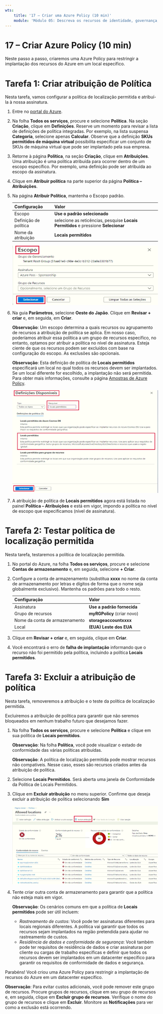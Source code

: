 ```yaml
---
wts:
    title: '17 – Criar uma Azure Policy (10 min)'
    module: 'Módulo 05: Descreva os recursos de identidade, governança, privacidade e conformidade'
---
```

# 17 – Criar Azure Policy (10 min)

Neste passo a passo, criaremos uma Azure Policy para restringir a implantação dos recursos do Azure em um local específico.

# Tarefa 1: Criar atribuição de Política 

Nesta tarefa, vamos configurar a política de localização permitida e atribuí-la à nossa assinatura. 

1. Entre no [portal do Azure](https://portal.azure.com).

2. Na folha **Todos os serviços**, procure e selecione **Política**. Na seção **Criação**, clique em **Definições**.  Reserve um momento para revisar a lista de definições de política integradas. Por exemplo, na lista suspensa **Categoria**, selecione apenas **Calcular**. Observe que a definição **SKUs permitidos de máquina virtual** possibilita especificar um conjunto de SKUs de máquina virtual que pode ser implantado pela sua empresa.

3. Retorne à página **Política**, na seção **Criação**, clique em **Atribuições**. Uma atribuição é uma política atribuída para ocorrer dentro de um escopo específico. Por exemplo, uma definição pode ser atribuída ao escopo da assinatura. 

4. Clique em **Atribuir política** na parte superior da página **Política – Atribuições**.

5. Na página **Atribuir Política**, mantenha o Escopo padrão.

      | Configuração | Valor | 
    | --- | --- |
    | Escopo| **Use o padrão selecionado**|
    | Definição de política | selecione as reticências, pesquise **Locais Permitidos** e pressione **Selecionar** |
    | Nome da atribuição | **Locais permitidos** |
    
    ![Captura de tela do painel Escopo com valores de campo preenchidos e o botão Selecionar destacado. ](../images/1402.png)
6. Na guia **Parâmetros**, selecione **Oeste do Japão**. Clique em **Revisar + criar** e, em seguida, em **Criar**.

    **Observação**: Um escopo determina a quais recursos ou agrupamento de recursos a atribuição de política se aplica. Em nosso caso, poderíamos atribuir essa política a um grupo de recursos específico, no entanto, optamos por atribuir a política no nível de assinatura. Esteja ciente de que os recursos podem ser excluídos com base na configuração do escopo. As exclusões são opcionais.

    **Observação**: Esta definição de política de **Locais permitidos** especificará um local no qual todos os recursos devem ser implantados. Se um local diferente for escolhido, a implantação não será permitida. Para obter mais informações, consulte a página [Amostras de Azure Policy](https://docs.microsoft.com/pt-br/azure/governance/policy/samples/index).

   ![Captura de tela do painel Definições disponíveis com vários campos destacados e a opção Auditar VMs que não usam discos gerenciados selecionada.](../images/1403.png)

9. A atribuição de política de **Locais permitidos** agora está listada no painel **Política – Atribuições** e está em vigor, impondo a política no nível de escopo que especificamos (nível de assinatura).

# Tarefa 2: Testar política de localização permitida

Nesta tarefa, testaremos a política de localização permitida. 

1. No portal do Azure, na folha **Todos os serviços**, procure e selecione **Contas de armazenamento** e, em seguida, selecione **+ Criar**.

2. Configure a conta de armazenamento (substitua **xxxx** no nome da conta de armazenamento por letras e dígitos de forma que o nome seja globalmente exclusivo). Mantenha os padrões para todo o resto. 

    | Configuração | Valor | 
    | --- | --- |
    | Assinatura | **Use a padrão fornecida** |
    | Grupo de recursos | **myRGPolicy** (criar novo) |
    | Nome da conta de armazenamento | **storageaccountxxxx** |
    | Local | **(EUA) Leste dos EUA** |

3. Clique em **Revisar + criar** e, em seguida, clique em **Criar**. 

4. Você encontrará o erro de **falha de implantação** informando que o recurso não foi permitido pela política, incluindo a política **Locais permitidos**.

# Tarefa 3: Excluir a atribuição de política

Nesta tarefa, removeremos a atribuição e o teste da política de localização permitida. 

Excluiremos a atribuição de política para garantir que não seremos bloqueados em nenhum trabalho futuro que desejamos fazer.

1. Na folha **Todos os serviços**, procure e selecione **Política** e clique em sua política de **Locais permitidos**.

    **Observação**: Na folha **Política**, você pode visualizar o estado de conformidade das várias políticas atribuídas.

    **Observação**: A política de localização permitida pode mostrar recursos não compatíveis. Nesse caso, esses são recursos criados antes da atribuição de política.
 
2. Selecione **Locais Permitidos**. Será aberta uma janela de Conformidade da Política de Locais Permitidos.

3. Clique em **Excluir atribuição** no menu superior. Confirme que deseja excluir a atribuição de política selecionando **Sim**

   ![Captura de tela do item de menu Excluir atribuição.](../images/1407.png)

4. Tente criar outra conta de armazenamento para garantir que a política não esteja mais em vigor.

    **Observação**: Os cenários comuns em que a política de **Locais permitidos** pode ser útil incluem: 
    - *Rastreamento de custos*: Você pode ter assinaturas diferentes para locais regionais diferentes. A política vai garantir que todos os recursos sejam implantados na região pretendida para ajudar no rastreamento de custos. 
    - *Residência de dados e conformidade de segurança*: Você também pode ter requisitos de residência de dados e criar assinaturas por cliente ou cargas de trabalho específicas e definir que todos os recursos devem ser implantados em um datacenter específico para garantir os requisitos de conformidade de dados e segurança.

Parabéns! Você criou uma Azure Policy para restringir a implantação de recursos do Azure em um datacenter específico.

**Observação**: Para evitar custos adicionais, você pode remover este grupo de recursos. Procure grupos de recursos, clique em seu grupo de recursos e, em seguida, clique em **Excluir grupo de recursos**. Verifique o nome do grupo de recursos e clique em **Excluir**. Monitore as **Notificações** para ver como a exclusão está ocorrendo.
